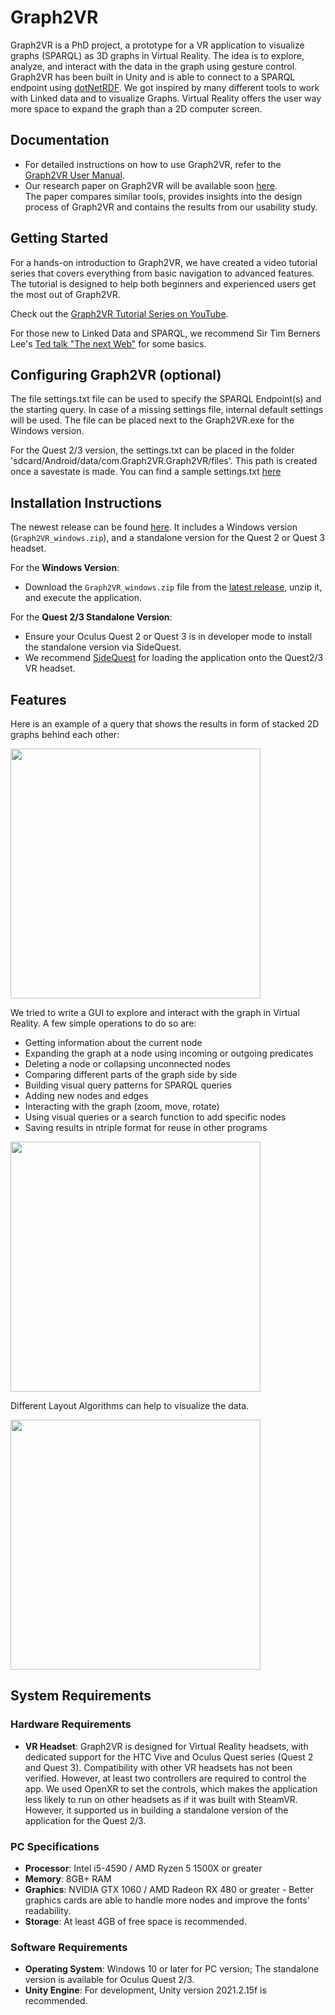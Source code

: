 # Graph2VR

Graph2VR is a PhD project, a prototype for a VR application to visualize graphs (SPARQL) as 3D graphs in Virtual Reality. The idea is to explore, analyze, and interact with the data in the graph using gesture control. Graph2VR has been built in Unity and is able to connect to a SPARQL endpoint using [dotNetRDF](https://dotnetrdf.org/). We got inspired by many different tools to work with Linked data and to visualize Graphs. Virtual Reality offers the user way more space to expand the graph than a 2D computer screen.

## Documentation

- For detailed instructions on how to use Graph2VR, refer to the [Graph2VR User Manual](https://doi.org/10.5281/zenodo.8040594).
- Our research paper on Graph2VR will be available soon [here](https://doi.org/10.1093/database/baae008).<br>
  The paper compares similar tools, provides insights into the design process of Graph2VR and contains the results from our usability study.

## Getting Started

For a hands-on introduction to Graph2VR, we have created a video tutorial series that covers everything from basic navigation to advanced features. 
The tutorial is designed to help both beginners and experienced users get the most out of Graph2VR.

Check out the [Graph2VR Tutorial Series on YouTube](https://www.youtube.com/playlist?list=PLRQCsKSUyhNIdUzBNRTmE-_JmuiOEZbdH). 

For those new to Linked Data and SPARQL, we recommend Sir Tim Berners Lee's [Ted talk "The next Web"](https://www.ted.com/talks/tim_berners_lee_the_next_web) for some basics.

## Configuring Graph2VR (optional)

The file settings.txt file can be used to specify the SPARQL Endpoint(s) and the starting query.
In case of a missing settings file, internal default settings will be used.
The file can be placed next to the Graph2VR.exe for the Windows version. 

For the Quest 2/3 version, the settings.txt can be placed in the folder 'sdcard/Android/data/com.Graph2VR.Graph2VR/files'.
This path is created once a savestate is made.
You can find a sample settings.txt [here](https://github.com/molgenis/Graph2VR/releases/download/1.2.3/Settings.txt)

## Installation Instructions

The newest release can be found [here](https://github.com/molgenis/Graph2VR/releases).
It includes a Windows version (`Graph2VR_windows.zip`), and a standalone version for the Quest 2 or Quest 3 headset.

For the **Windows Version**: 
- Download the `Graph2VR_windows.zip` file from the [latest release](https://github.com/molgenis/Graph2VR/releases), unzip it, and execute the application.

For the **Quest 2/3 Standalone Version**:
- Ensure your Oculus Quest 2 or Quest 3 is in developer mode to install the standalone version via SideQuest.
- We recommend [SideQuest](https://sidequestvr.com/download) for loading the application onto the Quest2/3 VR headset.

## Features

Here is an example of a query that shows the results in form of stacked 2D graphs behind each other:

<img src="https://github.com/molgenis/Graph2VR/assets/49238704/aa144a7e-96c6-474b-b8b4-a807d1b3e6b1" width="400">

We tried to write a GUI to explore and interact with the graph in Virtual Reality. 
A few simple operations to do so are:

- Getting information about the current node
- Expanding the graph at a node using incoming or outgoing predicates
- Deleting a node or collapsing unconnected nodes
- Comparing different parts of the graph side by side
- Building visual query patterns for SPARQL queries
- Adding new nodes and edges
- Interacting with the graph (zoom, move, rotate)
- Using visual queries or a search function to add specific nodes
- Saving results in ntriple format for reuse in other programs

<img src="https://github.com/molgenis/Graph2VR/assets/49238704/45a87902-f7f3-43d7-8e38-d05b2a12bb35" width="400">

Different Layout Algorithms can help to visualize the data.

<img src="https://github.com/molgenis/Graph2VR/assets/49238704/673d2008-c93b-4e8f-9505-3cdcb2ba52cd" width="400">

## System Requirements

### Hardware Requirements
- **VR Headset**: Graph2VR is designed for Virtual Reality headsets, with dedicated support for the HTC Vive and Oculus Quest series (Quest 2 and Quest 3). 
Compatibility with other VR headsets has not been verified. However, at least two controllers are required to control the app.
We used OpenXR to set the controls, which makes the application less likely to run on other headsets as if it was built with SteamVR.
However, it supported us in building a standalone version of the application for the Quest 2/3.

### PC Specifications
  - **Processor**: Intel i5-4590 / AMD Ryzen 5 1500X or greater
  - **Memory**: 8GB+ RAM
  - **Graphics**: NVIDIA GTX 1060 / AMD Radeon RX 480 or greater - Better graphics cards are able to handle more nodes and improve the fonts' readability.
  - **Storage**: At least 4GB of free space is recommended.

### Software Requirements
- **Operating System**: Windows 10 or later for PC version; The standalone version is available for Oculus Quest 2/3.
- **Unity Engine**: For development, Unity version 2021.2.15f is recommended.
